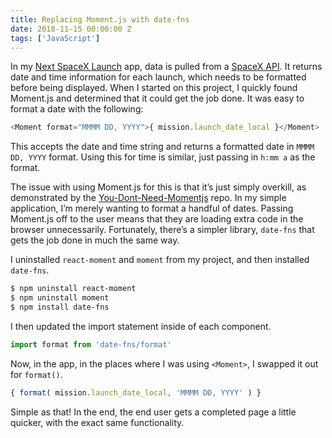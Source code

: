 ```yaml
---
title: Replacing Moment.js with date-fns
date: 2018-11-15 00:00:00 Z
tags: ['JavaScript']
---
```


In my [Next SpaceX Launch](https://samhermes.github.io/next-spacex-launch/) app, data is pulled from a [SpaceX API](https://github.com/r-spacex/SpaceX-API). It returns date and time information for each launch, which needs to be formatted before being displayed. When I started on this project, I quickly found Moment.js and determined that it could get the job done. It was easy to format a date with the following:

```js
<Moment format="MMMM DD, YYYY">{ mission.launch_date_local }</Moment>
```

This accepts the date and time string and returns a formatted date in `MMMM DD, YYYY` format. Using this for time is similar, just passing in `h:mm a` as the format.

The issue with using Moment.js for this is that it’s just simply overkill, as demonstrated by the [You-Dont-Need-Momentjs](https://github.com/you-dont-need/You-Dont-Need-Momentjs) repo. In my simple application, I’m merely wanting to format a handful of dates. Passing Moment.js off to the user means that they are loading extra code in the browser unnecessarily. Fortunately, there’s a simpler library, `date-fns` that gets the job done in much the same way.

I uninstalled `react-moment` and `moment` from my project, and then installed `date-fns`.

```html
$ npm uninstall react-moment
$ npm uninstall moment
$ npm install date-fns
```

I then updated the import statement inside of each component.

```js
import format from 'date-fns/format'
```

Now, in the app, in the places where I was using `<Moment>`, I swapped it out for `format()`.

```js
{ format( mission.launch_date_local, 'MMMM DD, YYYY' ) }
```

Simple as that! In the end, the end user gets a completed page a little quicker, with the exact same functionality.